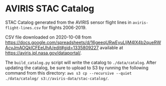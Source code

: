 # AVIRIS STAC Catalog

STAC Catalog generated from the AVIRIS sensor flight lines in `aviris-flight-lines.csv` for flights 2006-2019.

CSV file downloaded on 2020-10-08 from https://docs.google.com/spreadsheets/d/16geeqURwEyuLljM4lX4b2queRWAcvJmAOQklCFEeUhA/edit#gid=1335809227 available at https://aviris.jpl.nasa.gov/dataportal/.

The `build_catalog.py` script will write the catalog to `./data/catalog`. After updating the catalog, be sure to upload to S3 by running the following command from this directory: `aws s3 cp --recursive --quiet ./data/catalog/ s3://aviris-data/stac-catalog/`.

